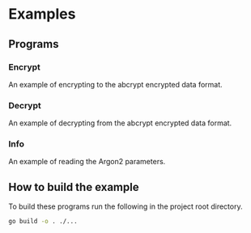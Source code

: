 <!--
SPDX-FileCopyrightText: 2024 Shun Sakai

SPDX-License-Identifier: Apache-2.0 OR MIT
-->

# Examples

## Programs

### Encrypt

An example of encrypting to the abcrypt encrypted data format.

### Decrypt

An example of decrypting from the abcrypt encrypted data format.

### Info

An example of reading the Argon2 parameters.

## How to build the example

To build these programs run the following in the project root directory.

```sh
go build -o . ./...
```
